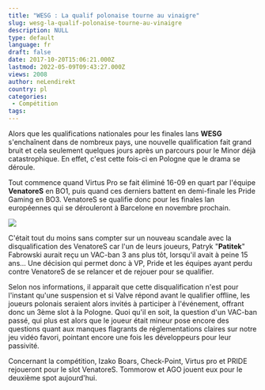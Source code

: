 ```yaml
---
title: "WESG : La qualif polonaise tourne au vinaigre"
slug: wesg-la-qualif-polonaise-tourne-au-vinaigre
description: NULL
type: default
language: fr
draft: false
date: 2017-10-20T15:06:21.000Z
lastmod: 2022-05-09T09:43:27.000Z
views: 2008
author: neLendirekt
country: pl
categories:
 - Compétition
tags:
---
```

Alors que les qualifications nationales pour les finales lans **WESG** s'enchaînent dans de nombreux pays, une nouvelle qualification fait grand bruit et cela seulement quelques jours après un parcours pour le Minor déjà catastrophique. En effet, c'est cette fois-ci en Pologne que le drama se déroule. 

Tout commence quand Virtus Pro se fait éliminé 16-09 en quart par l'équipe **VenatoreS** en BO1, puis quand ces derniers battent en demi-finale les Pride Gaming en BO3\. VenatoreS se qualifie donc pour les finales lan européennes qui se dérouleront à Barcelone en novembre prochain. 

![](https://flickshot-ue.s3.eu-west-2.amazonaws.com/flickshot/article/59ea0b4f0dffe/images/pYsuByxCKj85h7KGHAK5VueL8OFvTVfegDBzEzQ3.jpeg)

C'était tout du moins sans compter sur un nouveau scandale avec la disqualification des VenatoreS car l'un de leurs joueurs, Patryk "**Patitek**" Fabrowski aurait reçu un VAC-ban 3 ans plus tôt, lorsqu'il avait à peine 15 ans... Une décision qui permet donc à VP, Pride et les équipes ayant perdu contre VenatoreS de se relancer et de rejouer pour se qualifier.

Selon nos informations, il apparait que cette disqualification n'est pour l'instant qu'une suspension et si Valve répond avant le qualifier offline, les joueurs polonais seraient alors invités à participer à l'événement, offrant donc un 3ème slot à la Pologne. Quoi qu'il en soit, la question d'un VAC-ban passé, qui plus est alors que le joueur était mineur pose encore des questions quant aux manques flagrants de réglementations claires sur notre jeu vidéo favori, pointant encore une fois les développeurs pour leur passivité.

Concernant la compétition, Izako Boars, Check-Point, [](https://www.hltv.org/team/5378/virtuspro)Virtus pro et PRIDE rejoueront pour le slot VenatoreS. Tommorow et AGO jouent eux pour le deuxième spot aujourd'hui.
